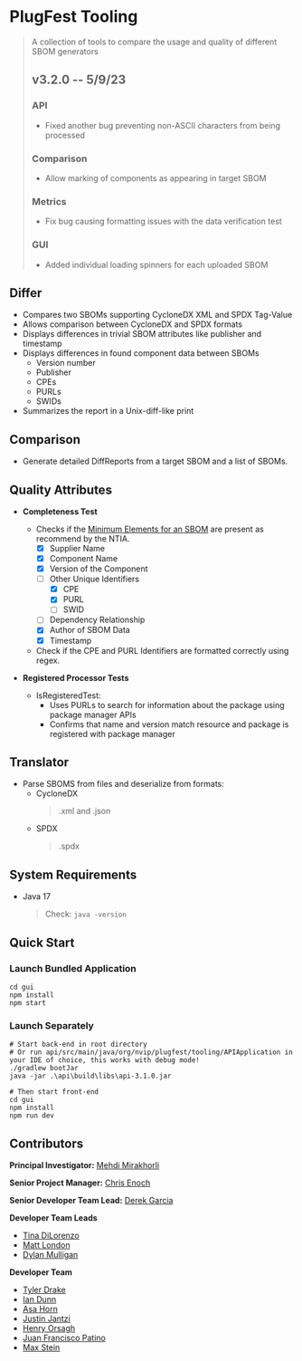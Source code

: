 # PlugFest Tooling
> A collection of tools to compare the usage and quality of different SBOM generators
>
> ## v3.2.0 -- 5/9/23
> ### API
> - Fixed another bug preventing non-ASCII characters from being processed
> ### Comparison
> - Allow marking of components as appearing in target SBOM
> ### Metrics
> - Fix bug causing formatting issues with the data verification test
> ### GUI
> - Added individual loading spinners for each uploaded SBOM

## Differ
- Compares two SBOMs supporting CycloneDX XML and SPDX Tag-Value
- Allows comparison between CycloneDX and SPDX formats
- Displays differences in trivial SBOM attributes like publisher and timestamp
- Displays differences in found component data between SBOMs 
  - Version number
  - Publisher
  - CPEs
  - PURLs
  - SWIDs
- Summarizes the report in a Unix-diff-like print

## Comparison
- Generate detailed DiffReports from a target SBOM and a list of SBOMs. 

## Quality Attributes
- **Completeness Test**
  - Checks if the [Minimum Elements for an SBOM](https://www.ntia.doc.gov/files/ntia/publications/sbom_minimum_elements_report.pdf) 
    are present as recommend by the NTIA.
    - [x] Supplier Name
    - [x] Component Name
    - [x] Version of the Component
    - [ ] Other Unique Identifiers
      - [x] CPE
      - [x] PURL
      - [ ] SWID
    - [ ] Dependency Relationship
    - [x] Author of SBOM Data
    - [x] Timestamp
  - Check if the CPE and PURL Identifiers are formatted correctly using regex.

- **Registered Processor Tests**
  - IsRegisteredTest:
    - Uses PURLs to search for information about the package using package manager APIs
    - Confirms that name and version match resource and package is registered with package manager 
  
## Translator
- Parse SBOMS from files and deserialize from formats:
  - CycloneDX
    > .xml and .json
  - SPDX
    > .spdx
## System Requirements
- Java 17
  > Check: `java -version`

## Quick Start
### Launch Bundled Application
```
cd gui
npm install
npm start
```
### Launch Separately
```
# Start back-end in root directory
# Or run api/src/main/java/org/nvip/plugfest/tooling/APIApplication in your IDE of choice, this works with debug mode!
./gradlew bootJar
java -jar .\api\build\libs\api-3.1.0.jar

# Then start front-end
cd gui
npm install
npm run dev
```

## Contributors
**Principal Investigator:** [Mehdi Mirakhorli](mailto:mxmvse@rit.edu)

**Senior Project Manager:** [Chris Enoch](mailto:ctevse@rit.edu)

**Senior Developer Team Lead:** [Derek Garcia](mailto:dlg1206@rit.edu)

**Developer Team Leads**
- [Tina DiLorenzo](mailto:tnd3015@rit.edu)
- [Matt London](mailto:mrl2534@rit.edu)
- [Dylan Mulligan](mailto:dtm5568@rit.edu)

**Developer Team**
- [Tyler Drake](mailto:txd3634@rit.edu)
- [Ian Dunn](mailto:itd3516@rit.edu)
- [Asa Horn](mailto:aoh9470@rit.edu)
- [Justin Jantzi](mailto:jwj7297@rit.edu)
- [Henry Orsagh](mailto:hco4630@rit.edu)
- [Juan Francisco Patino](mailto:jfp6815@rit.edu)
- [Max Stein](mailto:mhs8558@rit.edu)
